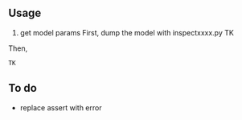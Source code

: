 ## Usage

1. get model params
First, dump the model with inspectxxxx.py
TK

Then,

```rs
TK
```

## To do

- replace assert with error
